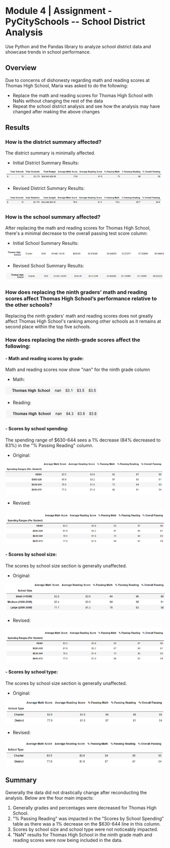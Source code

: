 # Module 4 | Assignment - PyCitySchools -- School District Analysis

Use Python and the Pandas library to analyze school district data and showcase trends in school performance.

## Overview
Due to concerns of dishonesty regarding math and reading scores at Thomas High School, Maria was asked to do the following:
- Replace the math and reading scores for Thomas High School with NaNs without changing the rest of the data
- Repeat the school district analysis and see how the analysis may have changed after making the above changes


## Results
### How is the district summary affected?
The district summary is minimally affected.
- Initial District Summary Results: 

![this is an image](https://github.com/ncalson/Challenge-4_School_District_Analysis/blob/main/Old%20District%20Summary.png)
- Revised District Summary Results: 

![this is an image](https://github.com/ncalson/Challenge-4_School_District_Analysis/blob/main/New%20District%20Summary.png)


### How is the school summary affected?
After replacing the math and reading scores for Thomas High School, there's a minimal decrease to the overall passing test score column:
- Initial School Summary Results:

![this is an image](https://github.com/ncalson/Challenge-4_School_District_Analysis/blob/main/Thomas%20High%20School_Old%20School%20Summary.png)

- Revised School Summary Results: 

![this is an image](https://github.com/ncalson/Challenge-4_School_District_Analysis/blob/main/Thomas%20High%20School_New%20School%20Summary.png)


### How does replacing the ninth graders’ math and reading scores affect Thomas High School’s performance relative to the other schools?
Replacing the ninth graders' math and reading scores does not greatly affect Thomas High School's ranking among other schools as it remains at second place within the top five schools.


### How does replacing the ninth-grade scores affect the following:
#### - Math and reading scores by grade: 
Math and reading scores now show "nan" for the ninth grade column
- Math:

![this is an image](https://github.com/ncalson/Challenge-4_School_District_Analysis/blob/main/Math%20Scores_nan.png)

- Reading: 

![this is an image](https://github.com/ncalson/Challenge-4_School_District_Analysis/blob/main/Reading%20Scores_nan.png)


#### - Scores by school spending: 
The spending range of $630-644 sees a 1% decrease (84% decreased to 83%) in the "% Passing Reading" column.
- Original: 

![this is an image](https://github.com/ncalson/Challenge-4_School_District_Analysis/blob/main/Scores%20by%20School%20Spending_orig.png)

- Revised: 

![this is an image](https://github.com/ncalson/Challenge-4_School_District_Analysis/blob/main/Scores%20by%20School%20Spending.png)


#### - Scores by school size: 
The scores by school size section is generally unaffected.
- Original: 

![this is an image](https://github.com/ncalson/Challenge-4_School_District_Analysis/blob/main/Scores%20by%20School%20Size_orig.png)

- Revised:

![this is an image](https://github.com/ncalson/Challenge-4_School_District_Analysis/blob/main/Scores%20by%20School%20Spending.png)


#### - Scores by school type: 
The scores by school size section is generally unaffected.
- Original: 

![this is an image](https://github.com/ncalson/Challenge-4_School_District_Analysis/blob/main/Scores%20by%20School%20Type_orig.png)

- Revised:

![this is an image](https://github.com/ncalson/Challenge-4_School_District_Analysis/blob/main/Scores%20by%20School%20Type.png)


## Summary
Generally the data did not drastically change after reconducting the analysis. Below are the four main impacts:
1. Generally grades and percentages were decreased for Thomas High School.
2. "% Passing Reading" was impacted in the "Scores by School Spending" table as there was a 1% decrease on the $630-644 line in this column.
3. Scores by school size and school type were not noticeably impacted.
4. "NaN" results for Thomas High School in the ninth grade math and reading scores were now being included in the data.
